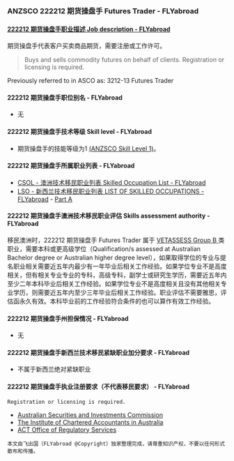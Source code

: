 ### ANZSCO 222212 期货操盘手 Futures Trader - FLYabroad ###

####  [222212 期货操盘手职业描述 Job description - FLYabroad](http://www.flyabroadvisa.com/anzsco/2222.html#222212)

期货操盘手代表客户买卖商品期货，需要注册或工作许可。

> Buys and sells commodity futures on behalf of clients. Registration or licensing is required.

Previously referred to in ASCO as:
3212-13 Futures Trader

#### 222212 期货操盘手职位别名 - FLYabroad
 
- 无

#### 222212 期货操盘手技术等级 Skill level - FLYabroad

- 期货操盘手的技能等级为1 [(ANZSCO Skill Level 1)](http://www.flyabroadvisa.com/anzsco/)。

#### 222212 期货操盘手所属职业列表 - FLYabroad

- [CSOL - 澳洲技术移民职业列表 Skilled Occupation List - FLYabroad](http://www.flyabroadvisa.com/sol/)
- [LSO - 新西兰技术移民职业列表 LIST OF SKILLED OCCUPATIONS - FLYabroad](http://nz.flyabroadvisa.com/lso/) - [Part A](parta)

#### 222212 期货操盘手澳洲技术移民职业评估 Skills assessment authority - FLYabroad

移民澳洲时，222212 期货操盘手 Futures Trader 属于 [VETASSESS Group B ](http://www.flyabroadvisa.com/ass/vetassess.html)类职业，需要本科或更高级学位（Qualification/s assessed at Australian Bachelor degree or Australian higher degree level），如果取得学位的专业与提名职业相关需要近五年内最少有一年毕业后相关工作经验。如果学位专业不是高度相关，但有相关专业专业的专科，高级专科，副学士或研究生学历，需要近五年内至少二年本科毕业后相关工作经验。如果学位专业不是高度相关且没有其他相关专业学历，则需要近五年内至少三年毕业后相关工作经验。职业评估不需要雅思，评估函永久有效。本科毕业前的工作经验符合条件的也可以算作有效工作经验。

#### 222212 期货操盘手州担保情况 - FLYabroad

- 无

#### 222212 期货操盘手新西兰技术移民紧缺职业加分要求 - FLYabroad

- 不属于新西兰绝对紧缺职业

#### 222212 期货操盘手执业注册要求（不代表移民要求） - FLYabroad

    Registration or licensing is required.

- [Australian Securities and Investments Commission](http://www.asic.gov.au/)
- [The Institute of Chartered Accountants in Australia](http://www.charteredaccountants.com.au/Chartered-Accountants)
- [ACT Office of Regulatory Services](http://www.ors.act.gov.au/)

`本文由飞出国（FLYabroad @Copyright）独家整理完成，请尊重知识产权，不要以任何形式散布和传播。`